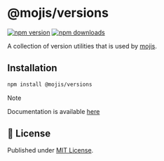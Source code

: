 # @mojis/versions

[![npm version][npm-version-src]][npm-version-href]
[![npm downloads][npm-downloads-src]][npm-downloads-href]

A collection of version utilities that is used by [mojis](https://mojis.dev).

## Installation

```bash
npm install @mojis/versions
```

> [!NOTE]
> Documentation is available [here](https://docs.mojis.dev/versions)

## 📄 License

Published under [MIT License](./LICENSE).

[npm-version-src]: https://img.shields.io/npm/v/@mojis/versions?style=flat&colorA=18181B&colorB=4169E1
[npm-version-href]: https://npmjs.com/package/@mojis/versions
[npm-downloads-src]: https://img.shields.io/npm/dm/@mojis/versions?style=flat&colorA=18181B&colorB=4169E1
[npm-downloads-href]: https://npmjs.com/package/@mojis/versions
